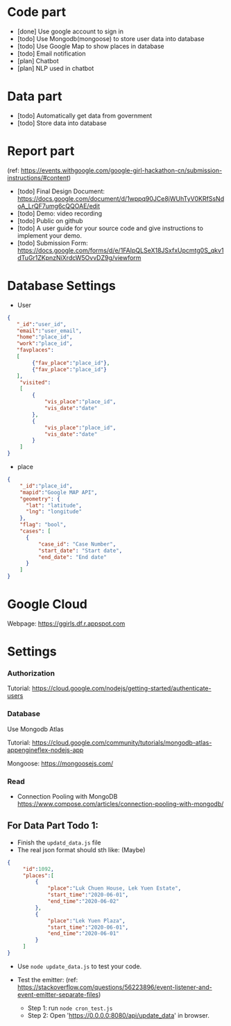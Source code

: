# Code part
+ [done] Use google account to sign in
+ [todo] Use Mongodb(mongoose) to store user data into database
+ [todo] Use Google Map to show places in database
+ [todo] Email notification
+ [plan] Chatbot
+ [plan] NLP used in chatbot

# Data part
+ [todo] Automatically get data from government 
+ [todo] Store data into database

# Report part
(ref: https://events.withgoogle.com/google-girl-hackathon-cn/submission-instructions/#content)
+ [todo] Final Design Document: https://docs.google.com/document/d/1wppq90JCe8jWUhTyV0KRfSsNdoA_LrQF7umg6cQQOAE/edit
+ [todo] Demo: video recording
+ [todo] Public on github
+ [todo] A user guide for your source code and give instructions to implement your demo.
+ [todo] Submission Form: https://docs.google.com/forms/d/e/1FAIpQLSeX18JSxfxUpcmtg0S_qkv1dTuGr1ZKpnzNiXrdcW5OvvDZ9g/viewform

# Database Settings

+ User

```json
{
   "_id":"user_id",
   "email":"user_email",
   "home":"place_id",
   "work":"place_id",
   "favplaces":
   [
        {"fav_place":"place_id"},
        {"fav_place":"place_id"}
   ],
    "visited":
    [
        {
            "vis_place":"place_id",
            "vis_date":"date"
        },
        {
            "vis_place":"place_id",
            "vis_date":"date"
        }
    ]
}
```
+ place
```json
{
    "_id":"place_id",
    "mapid":"Google MAP API",
    "geometry": {
      "lat": "latitude",
      "lng": "longitude"
    },
    "flag": "bool",
    "cases": [
      {
          "case_id": "Case Number",
          "start_date": "Start date",
          "end_date": "End date"
      }
    ]
}    
```

# Google Cloud
Webpage: https://ggirls.df.r.appspot.com

# Settings

### Authorization 
Tutorial:
https://cloud.google.com/nodejs/getting-started/authenticate-users

### Database
Use Mongodb Atlas

Tutorial:
https://cloud.google.com/community/tutorials/mongodb-atlas-appengineflex-nodejs-app

Mongoose: https://mongoosejs.com/

### Read
+ Connection Pooling with MongoDB
https://www.compose.com/articles/connection-pooling-with-mongodb/

## For Data Part Todo 1:
+ Finish the `updatd_data.js` file
+ The real json format should sth like: (Maybe)

```json
{
     "id":1092,
     "places":[
         {
             "place":"Luk Chuen House, Lek Yuen Estate",
             "start_time":"2020-06-01",
             "end_time":"2020-06-02"
         },
         {
             "place":"Lek Yuen Plaza",
             "start_time":"2020-06-01",
             "end_time":"2020-06-01"
         }
     ]
}
```
+ Use `node update_data.js` to test your code.

+ Test the emitter: (ref: https://stackoverflow.com/questions/56223896/event-listener-and-event-emitter-separate-files)

    -  Step 1: run `node cron_test.js`
    -  Step 2: Open 'https://0.0.0.0:8080/api/update_data' in browser.